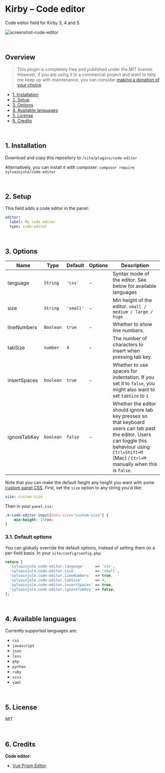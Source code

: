 # Kirby – Code editor

Code editor field for Kirby 3, 4 and 5.

![screenshot-code-editor](https://user-images.githubusercontent.com/14079751/109679014-7b043800-7b7b-11eb-8c4e-2ae25da8288d.png)

<br/>

## Overview

> This plugin is completely free and published under the MIT license. However, if you are using it in a commercial project and want to help me keep up with maintenance, you can consider [making a donation of your choice](https://paypal.me/sylvainjl).

- [1. Installation](#1-installation)
- [2. Setup](#2-setup)
- [3. Options](#3-options)
- [4. Available languages](#4-available-languages)
- [5. License](#5-license)
- [6. Credits](#6-credits)

<br/>

## 1. Installation

Download and copy this repository to ```/site/plugins/code-editor```

Alternatively, you can install it with composer: ```composer require sylvainjule/code-editor```

<br/>

## 2. Setup

This field adds a code editor in the panel:

```yaml
editor:
  label: My code editor
  type: code-editor
```

<br/>

## 3. Options

| Name                 | Type               | Default | Options | Description                                                                                                                                                  |
| -------------------- | ------------------ | ------- | ------- | ------------------------------------------------------------------------------------------------------------------------------------------------------------ |
| language          | `String`          | `'css'` | -       | Syntax mode of the editor. See below for available languages                                                                                                                           |
| size          | `String`          | `'small'` | -       | Min height of the editor. `small / medium / large / huge` |
| lineNumbers          | `Boolean`          | `true` | -       | Whether to show line numbers.                                                                                                                                |
| tabSize              | `number`           | `4`       | -       | The number of characters to insert when pressing tab key.                                                                            |
| insertSpaces              | `boolean`           | `true`       | -       | Whether to use spaces for indentation. If you set it to `false`, you might also want to set `tabSize` to `1` |
| ignoreTabKey              | `boolean`           | `false`       | -       | Whether the editor should ignore tab key presses so that keyboard users can tab past the editor. Users can toggle this behaviour using `Ctrl+Shift+M` (Mac) / `Ctrl+M` manually when this is `false`.  |


Note that you can make the default height any height you want with some [custom panel CSS](https://getkirby.com/docs/reference/system/options/panel#custom-panel-css). First, set the `size` option to any string you'd like:

```yaml
size: custom-size
```

Then in your `panel.css`:

```css
.k-code-editor-input[data-size="custom-size"] {
    min-height: 15rem;
}
```

### 3.1. Default options

You can globally override the default options, instead of setting them on a per-field basis. In your `site/config/config.php`:

```php
return [
  'sylvainjule.code-editor.language'     => 'css',
  'sylvainjule.code-editor.size'         => 'small',
  'sylvainjule.code-editor.lineNumbers'  => true,
  'sylvainjule.code-editor.tabSize'      => 4,
  'sylvainjule.code-editor.insertSpaces' => true,
  'sylvainjule.code-editor.ignoreTabKey' => false,
];
```

<br/>

## 4. Available languages

Currently supported languages are:

* `css`
* `javascript`
* `json`
* `less`
* `php`
* `python`
* `ruby`
* `scss`
* `yaml`

<br/>

## 5. License

MIT

<br/>

## 6. Credits

**Code editor:**

- [Vue Prism Editor](https://github.com/koca/vue-prism-editor)
